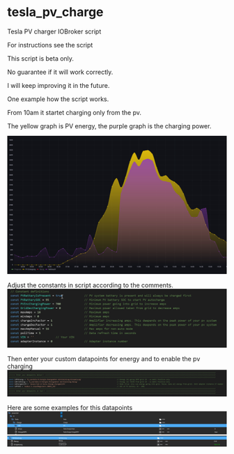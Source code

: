 # tesla_pv_charge
Tesla PV charger IOBroker script

For instructions see the script

This script is beta only.

No guarantee if it will work correctly.

I will keep improving it in the future.

One example how the script works.

From 10am it startet charging only from the pv.



The yellow graph is PV energy, the purple graph is the charging power.

![PV charge](PVCharge.png)


Adjust the constants in script according to the comments.
![Constants](constants.png)


Then enter your custom datapoints for energy and to enable the pv charging
![Variables](variables.png)

Here are some examples for this datapoints
![dp1](dp1.png)
![dp2](dp2.png)